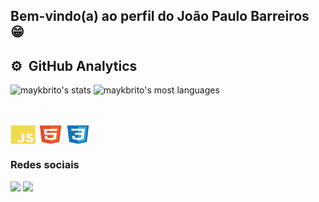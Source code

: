 ## Bem-vindo(a) ao perfil do João Paulo Barreiros 😁


## ⚙️ &nbsp;GitHub Analytics

<p align="left">
<img width="530em" src="https://github-readme-stats.vercel.app/api?username=barreirosc&show_icons=true&theme=vision-friendly-dark" alt="maykbrito's stats"/>
<img width="530em" src="https://github-readme-stats.vercel.app/api/top-langs/?username=barreirosc&layout=compact&theme=vision-friendly-dark" alt="maykbrito's most languages"/>
</p>

<br>

<div style="display: inline_block"><br>
  <img align="center" alt="Js" height="30" width="40" src="https://raw.githubusercontent.com/devicons/devicon/master/icons/javascript/javascript-plain.svg">
  <img align="center" alt="HTML" height="30" width="40" src="https://raw.githubusercontent.com/devicons/devicon/master/icons/html5/html5-original.svg">
  <img align="center" alt="CSS" height="30" width="40" src="https://raw.githubusercontent.com/devicons/devicon/master/icons/css3/css3-original.svg">
</div>
 
 
  ### Redes sociais
 
<div> 
  
  <a href="https://instagram.com/jpaulo.b" target="_blank"><img src="https://img.shields.io/badge/-Instagram-%23E4405F?style=for-the-badge&logo=instagram&logoColor=white" target="_blank"></a>
  <a href="https://www.linkedin.com/in/joão-paulo-barreiros-662238220" target="_blank"><img src="https://img.shields.io/badge/-LinkedIn-%230077B5?style=for-the-badge&logo=linkedin&logoColor=white" target="_blank"></a> 
 
  

</div>



